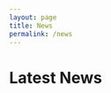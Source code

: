 ```yaml
---
layout: page
title: News
permalink: /news
---
```


# Latest News
<div style="min-height:500px; max-width:700px; margin:auto;">
<!--<a class="twitter-timeline" data-dnt="true"  data-theme="light" href="https://twitter.com/friquifund?ref_src=twsrc%5Etfw">Loading feed.. please wait a second</a> <script async src="https://platform.twitter.com/widgets.js" charset="utf-8"></script>
-->

<div class='sk-ww-twitter-feed' data-embed-id='25360792'></div><script src='https://widgets.sociablekit.com/twitter-feed/widget.js' async defer></script>
</div>



